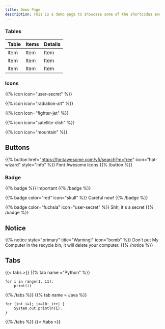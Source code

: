 ```yaml
---
title: Demo Page
description: This is a demo page to showcase some of the shortcodes available in Relearn
---
```


### Tables 

| Table | Items | Details |
|---|---|---|
| Item | Item | Item |
| Item | Item | Item |
| Item | Item | Item |

### Icons

{{% icon icon="user-secret" %}}

{{% icon icon="radiation-alt" %}}

{{% icon icon="fighter-jet" %}}

{{% icon icon="satellite-dish" %}}

{{% icon icon="mountain" %}}

## Buttons

{{% button href="https://fontawesome.com/v5/search?m=free" icon="hat-wizard" style="info" %}} Font Awesome Icons {{% /button %}}

### Badge

{{% badge %}} Important {{% /badge %}}

{{% badge color="red" icon="skull" %}} Careful now! {{% /badge %}}

{{% badge color="fuchsia" icon="user-secret" %}} Shh, it's a secret {{% /badge %}}

## Notice

{{% notice style="primary" title="Warning!" icon="bomb" %}}
Don't put My Computer in the recycle bin, it will delete your computer.
{{% /notice %}}

## Tabs 

{{< tabs >}}
{{% tab name ="Python" %}}
```
for i in range(1, 11):
    print(i)
```


{{% /tabs %}}
{{% tab name = Java %}}

```
for (int i=1; i<=10: i++) {
    System.out.println(i);
}
```

{{% /tabs %}}
{{< /tabs >}}
